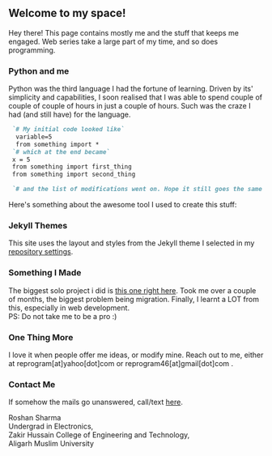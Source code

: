 ## Welcome to my space!

Hey there!
This page contains mostly me and the stuff that keeps me engaged.
Web series take a large part of my time, and so does programming.


### Python and me

Python was the third language I had the fortune of learning. Driven by its' simplicity and capabilities, I soon realised that I was able to spend couple of couple of couple of hours in just a couple of hours. Such was the craze I had (and still have) for the language.

```markdown
 `# My initial code looked like`
  variable=5
  from something import *
 `# which at the end became`
 x = 5
 from something import first_thing
 from something import second_thing

 `# and the list of modifications went on. Hope it still goes the same way.`
```

Here's something about the awesome tool I used to create this stuff:

### Jekyll Themes

This site uses the layout and styles from the Jekyll theme I selected in my [repository settings](https://github.com/roshnet/roshnet.github.io/settings).

### Something I Made
The biggest solo project i did is [this one right here](http://askhfn.000webhostapp.com).
Took me over a couple of months, the biggest problem being migration.
Finally, I learnt a LOT from this, especially in web development.<br/>
PS: Do not take me to be a pro :)


### One Thing More
I love it when people offer me ideas, or modify mine.
Reach out to me, either at reprogram[at]yahoo[dot]com or reprogram46[at]gmail[dot]com .

### Contact Me
If somehow the mails go unanswered, call/text [here](+91-8266966965).


Roshan Sharma <br/>
Undergrad in Electronics,<br/>
Zakir Hussain College of Engineering and Technology,<br/>
Aligarh Muslim University
